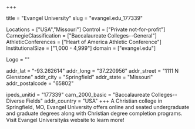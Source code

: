 
+++

title = "Evangel University"
slug = "evangel.edu_177339"

Locations = ["USA","Missouri"]
Control = ["Private not-for-profit"]
CarnegieClassification = ["Baccalaureate Colleges--General"]
AthleticConferences = ["Heart of America Athletic Conference"]
InstitutionalSize = ["1,000 - 4,999"]
domain = ["evangel.edu"]

Logo = ""

addr_lat = "-93.262614"
addr_long = "37.220956"
addr_street = "1111 N Glenstone"
addr_city = "Springfield"
addr_state = "Missouri"
addr_postalcode = "65802"

ipeds_unitid = "177339"
carn_2000_basic = "Baccalaureate Colleges--Diverse Fields"
addr_country = "USA"
+++
    A Christian college in Springfield, MO, Evangel University offers online and seated undergraduate and graduate degrees along with Christian degree completion programs. Visit Evangel Universityâs website to learn more!
